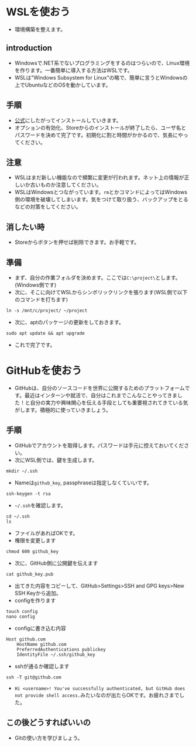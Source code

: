 # WSLを使おう
- 環境構築を整えます。

## introduction
- Windowsで.NET系でないプログラミングをするのはつらいので、Linux環境を作ります。一番簡単に導入する方法はWSLです。
- WSLは"Windows Subsystem for Linux"の略で、簡単に言うとWindowsの上でUbuntuなどのOSを動かしています。

## 手順
- [公式](https://docs.microsoft.com/ja-jp/windows/wsl/install-win10)にしたがってインストールしていきます。
- オプションの有効化、Storeからのインストールが終了したら、ユーザ名とパスワードを決めて完了です。初期化に割と時間がかかるので、気長にやってください。

## 注意
- WSLはまだ新しい機能なので頻繁に変更が行われます。ネット上の情報が正しいか古いものか注意してください。
- WSLはWindowsとつながっています。`rm`とかコマンドによってはWindows側の環境を破壊してしまいます。気をつけて取り扱う、バックアップをとるなどの対策をしてください。

## 消したい時
- Storeからボタンを押せば削除できます。お手軽です。

## 準備
- まず、自分の作業フォルダを決めます。ここでは`C:\project\`とします。(Windows側です)
- 次に、そこに向けてWSLからシンボリックリンクを張ります(WSL側で以下のコマンドを打ちます)
```
ln -s /mnt/c/project/ ~/project
```
- 次に、aptのパッケージの更新をしておきます。
```
sudo apt update && apt upgrade
```
- これで完了です。

# GitHubを使おう
- GitHubは、自分のソースコードを世界に公開するためのプラットフォームです。最近はインターンや就活で、自分はこれまでこんなことやってきました！と自分の実力や興味関心を伝える手段としても重要視されてきている気がします。積極的に使っていきましょう。

## 手順
- GitHubでアカウントを取得します。パスワードは手元に控えておいてください。
- 次にWSL側では、鍵を生成します。
```
mkdir ~/.ssh
```
- Nameは`github_key`, passphraseは指定しなくていいです。
```
ssh-keygen -t rsa
```
- `~/.ssh`を確認します。
```
cd ~/.ssh
ls
```
- ファイルがあればOKです。
- 権限を変更します
```
chmod 600 github_key
```
- 次に、GitHub側に公開鍵を伝えます
```
cat github_key.pub
```
- 出てきた内容をコピーして、GitHub>Settings>SSH and GPG keys>New SSH Keyから追加。
- configを作ります
```
touch config
nano config
```
- configに書き込む内容
```
Host github.com
    HostName github.com
    PreferredAuthentications publickey
    IdentityFile ~/.ssh/github_key
```
- sshが通るか確認します
```
ssh -T git@github.com
```
- `Hi <username>! You've successfully authenticated, but GitHub does not provide shell access.`みたいなのが出たらOKです。お疲れさまでした。

## この後どうすればいいの
- Gitの使い方を学びましょう。